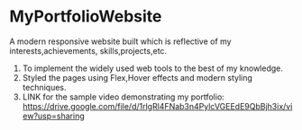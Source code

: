 # MyPortfolioWebsite

A modern responsive website built which is reflective of my interests,achievements, skills,projects,etc.
1. To implement the widely used web tools to the best of my knowledge.
2. Styled the pages using Flex,Hover effects and modern styling techniques.
3. LINK for the sample video demonstrating my portfolio:
https://drive.google.com/file/d/1rlgRl4FNab3n4PylcVGEEdE9QbBjh3ix/view?usp=sharing
